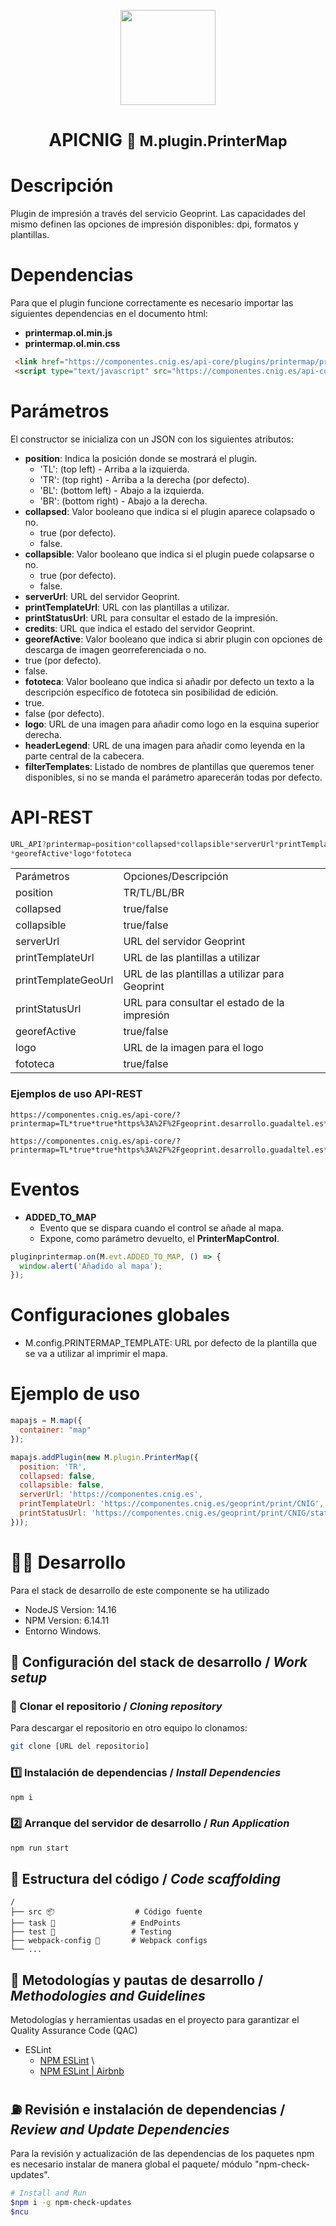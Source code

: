 <p align="center">
  <img src="https://www.ign.es/resources/viewer/images/logoApiCnig0.5.png" height="152" />
</p>
<h1 align="center"><strong>APICNIG</strong> <small>🔌 M.plugin.PrinterMap</small></h1>

# Descripción

Plugin de impresión a través del servicio Geoprint. Las capacidades del mismo definen las opciones de impresión disponibles: dpi, formatos y plantillas.

# Dependencias

Para que el plugin funcione correctamente es necesario importar las siguientes dependencias en el documento html:

- **printermap.ol.min.js**
- **printermap.ol.min.css**

```html
 <link href="https://componentes.cnig.es/api-core/plugins/printermap/printermap.ol.min.css" rel="stylesheet" />
 <script type="text/javascript" src="https://componentes.cnig.es/api-core/plugins/printermap/printermap.ol.min.js"></script>
```

# Parámetros

El constructor se inicializa con un JSON con los siguientes atributos:

- **position**: Indica la posición donde se mostrará el plugin.
  - 'TL': (top left) - Arriba a la izquierda.
  - 'TR': (top right) - Arriba a la derecha (por defecto).
  - 'BL': (bottom left) - Abajo a la izquierda.
  - 'BR': (bottom right) - Abajo a la derecha.
- **collapsed**: Valor booleano que indica si el plugin aparece colapsado o no.
  - true (por defecto).
  - false.
- **collapsible**: Valor booleano que indica si el plugin puede colapsarse o no.
  - true (por defecto).
  - false.
- **serverUrl**: URL del servidor Geoprint.
- **printTemplateUrl**: URL con las plantillas a utilizar.
- **printStatusUrl**: URL para consultar el estado de la impresión.
- **credits**: URL que indica el estado del servidor Geoprint.
- **georefActive**: Valor booleano que indica si abrir plugin con opciones de descarga de imagen georreferenciada o no.
- true (por defecto).
- false.
- **fototeca**: Valor booleano que indica si añadir por defecto un texto a la descripción específico de fototeca sin posibilidad de edición.
- true.
- false (por defecto).
- **logo**: URL de una imagen para añadir como logo en la esquina superior derecha.
- **headerLegend**: URL de una imagen para añadir como leyenda en la parte central de la cabecera.
- **filterTemplates**: Listado de nombres de plantillas que queremos tener disponibles, si no se manda el parámetro aparecerán todas por defecto.

# API-REST

```javascript
URL_API?printermap=position*collapsed*collapsible*serverUrl*printTemplateUrl*printTemplateGeoUrl*printStatusUrl
*georefActive*logo*fototeca
```

<table>
  <tr>
    <td>Parámetros</td>
    <td>Opciones/Descripción</td>
  </tr>
  <tr>
    <td>position</td>
    <td>TR/TL/BL/BR</td>
  </tr>
  <tr>
    <td>collapsed</td>
    <td>true/false</td>
  </tr>
  <tr>
    <td>collapsible</td>
    <td>true/false</td>
  <tr>
    <td>serverUrl</td>
    <td>URL del servidor Geoprint</td>
  <tr>
    <td>printTemplateUrl</td>
    <td>URL de las plantillas a utilizar</td>
  <tr>
    <td>printTemplateGeoUrl</td>
    <td>URL de las plantillas a utilizar para Geoprint</td>
  <tr>
    <td>printStatusUrl</td>
    <td>URL para consultar el estado de la impresión</td>
  </tr>
  <tr>
    <td>georefActive</td>
    <td>true/false</td>
  </tr>
  <tr>
    <td>logo</td>
    <td>URL de la imagen para el logo</td>
  </tr>
  <tr>
    <td>fototeca</td>
    <td>true/false</td>
  </tr>
</table>

### Ejemplos de uso API-REST

```
https://componentes.cnig.es/api-core/?printermap=TL*true*true*https%3A%2F%2Fgeoprint.desarrollo.guadaltel.es*https%3A%2F%2Fgeoprint.desarrollo.guadaltel.es%2Fprint%2FCNIG*https%3A%2F%2Fgeoprint.desarrollo.guadaltel.es%2Fprint%2FCNIG*https%3A%2F%2Fgeoprint.desarrollo.guadaltel.es%2Fprint%2Fstatus*true*https%3A%2F%2Fwww.ign.es%2Fresources%2Fviewer%2Fimages%2FlogoApiCnig0.5.png*false
```

```
https://componentes.cnig.es/api-core/?printermap=TL*true*true*https%3A%2F%2Fgeoprint.desarrollo.guadaltel.es*https%3A%2F%2Fgeoprint.desarrollo.guadaltel.es%2Fprint%2FCNIG**https%3A%2F%2Fgeoprint.desarrollo.guadaltel.es%2Fprint%2Fstatus*true**false
```

# Eventos

- **ADDED_TO_MAP**
  - Evento que se dispara cuando el control se añade al mapa.
  - Expone, como parámetro devuelto, el **PrinterMapControl**.

```javascript
pluginprintermap.on(M.evt.ADDED_TO_MAP, () => {
  window.alert('Añadido al mapa');
});
```

# Configuraciones globales

- M.config.PRINTERMAP_TEMPLATE: URL por defecto de la plantilla que se va a utilizar al imprimir el mapa.


# Ejemplo de uso

```javascript
mapajs = M.map({
  container: "map"
});

mapajs.addPlugin(new M.plugin.PrinterMap({
  position: 'TR',
  collapsed: false,
  collapsible: false,
  serverUrl: 'https://componentes.cnig.es', 
  printTemplateUrl: 'https://componentes.cnig.es/geoprint/print/CNIG', 
  printStatusUrl: 'https://componentes.cnig.es/geoprint/print/CNIG/status',
}));
```

# 👨‍💻 Desarrollo

Para el stack de desarrollo de este componente se ha utilizado

* NodeJS Version: 14.16
* NPM Version: 6.14.11
* Entorno Windows.

## 📐 Configuración del stack de desarrollo / *Work setup*


### 🐑 Clonar el repositorio / *Cloning repository*

Para descargar el repositorio en otro equipo lo clonamos:

```bash
git clone [URL del repositorio]
```

### 1️⃣ Instalación de dependencias / *Install Dependencies*

```bash
npm i
```

### 2️⃣ Arranque del servidor de desarrollo / *Run Application*

```bash
npm run start
```

## 📂 Estructura del código / *Code scaffolding*

```any
/
├── src 📦                  # Código fuente
├── task 📁                 # EndPoints
├── test 📁                 # Testing
├── webpack-config 📁       # Webpack configs
└── ...
```
## 📌 Metodologías y pautas de desarrollo / *Methodologies and Guidelines*

Metodologías y herramientas usadas en el proyecto para garantizar el Quality Assurance Code (QAC)

* ESLint
  * [NPM ESLint](https://www.npmjs.com/package/eslint) \
  * [NPM ESLint | Airbnb](https://www.npmjs.com/package/eslint-config-airbnb)

## ⛽️ Revisión e instalación de dependencias / *Review and Update Dependencies*

Para la revisión y actualización de las dependencias de los paquetes npm es necesario instalar de manera global el paquete/ módulo "npm-check-updates".

```bash
# Install and Run
$npm i -g npm-check-updates
$ncu
```
